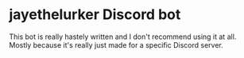 # jayethelurker Discord bot

This bot is really hastely written and I don't recommend using it at all. Mostly because it's really just made for a specific Discord server.